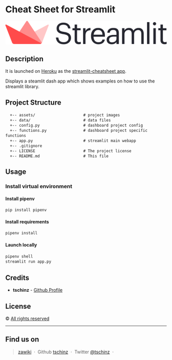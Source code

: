 # Cheat Sheet for Streamlit

![assets/logo.svg](assets/logo.svg)

## Description
It is launched on [Heroku](https://dashboard.heroku.com) as the [streamlit-cheatsheet app](https://streamlit-cheatsheet.herokuapp.com/).

Displays a steamlit dash app which shows examples on how to use the streamlit library.

## Project Structure
```
  +-- assets/                     # project images
  +-- data/                       # data files
  +-- config.py                   # dashboard project config
  +-- functions.py                # dashboard project specific functions
  +-- app.py                      # streamlit main webapp
  +-- .gitignore
  +-- LICENSE                     # The project license
  +-- README.md                   # This file
```

## Usage
### Install virtual environment
#### Install pipenv
```bash
pip install pipenv
```
#### Install requirements
```bash
pipenv install
```

#### Launch locally
```python
pipenv shell
streamlit run app.py
```

## Credits
* **tschinz** - [Github Profile](https://github.com/tschinz) 

## License

:copyright: [All rights reserved](LICENSE)

---

## Find us on
> [zawiki](https://zawiki.zapto.org) &nbsp;&middot;&nbsp;
> Github [tschinz](https://github.com/tschinz) &nbsp;&middot;&nbsp;
> Twitter [@tschinz](https://twitter.com/tschinz) &nbsp;&middot;&nbsp;
